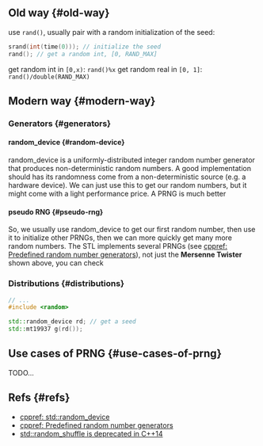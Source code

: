 
## Old way {#old-way}

use `rand()`, usually pair with a random initialization of the seed:

```c
srand(int(time(0))); // initialize the seed
rand(); // get a random int, [0, RAND_MAX]
```

get random int in `[0,x)`: `rand()%x`
get random real in `[0, 1]`: `rand()/double(RAND_MAX)`


## Modern way {#modern-way}


### Generators {#generators}


#### random_device {#random-device}

random_device is a uniformly-distributed integer random number generator that produces non-deterministic random numbers.
A good implementation should has its randomness come from a non-deterministic source (e.g. a hardware device).
We can just use this to get our random numbers, but it might come with a light performance price. A PRNG is much better


#### pseudo RNG {#pseudo-rng}

So, we usually use random_device to get our first random number, then use it to initialize other PRNGs, then we can more quickly get many more random numbers.
The STL implements several PRNGs (see [cppref: Predefined random number generators](https://en.cppreference.com/w/cpp/numeric/random)), not just the **Mersenne Twister** shown above, you can check


### Distributions {#distributions}

```c++
// ...
#include <random>

std::random_device rd; // get a seed
std::mt19937 g(rd());
```


## Use cases of PRNG {#use-cases-of-prng}

TODO...


## Refs {#refs}

-   [cppref: std::random_device](<https://en.cppreference.com/w/cpp/numeric/random/random_device>)
-   [cppref: Predefined random number generators](<https://en.cppreference.com/w/cpp/numeric/random>)
-   [std::random_shuffle is deprecated in C++14](<https://meetingcpp.com/blog/items/stdrandom_shuffle-is-deprecated.html>)